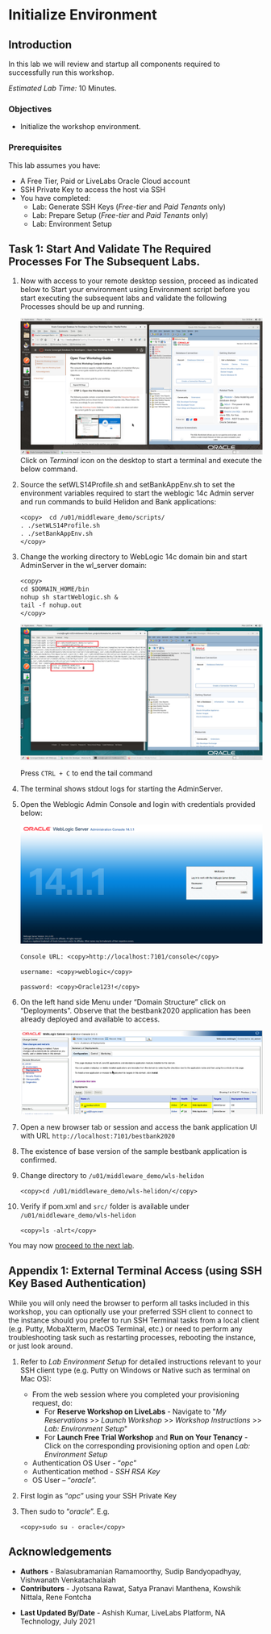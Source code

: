 # Initialize Environment

## Introduction

In this lab we will review and startup all components required to successfully run this workshop.

*Estimated Lab Time:* 10 Minutes.

### Objectives
- Initialize the workshop environment.

### Prerequisites
This lab assumes you have:
- A Free Tier, Paid or LiveLabs Oracle Cloud account
- SSH Private Key to access the host via SSH
- You have completed:
    - Lab: Generate SSH Keys (*Free-tier* and *Paid Tenants* only)
    - Lab: Prepare Setup (*Free-tier* and *Paid Tenants* only)
    - Lab: Environment Setup

## Task 1: Start And Validate The Required Processes For The Subsequent Labs.
1. Now with access to your remote desktop session, proceed as indicated below to Start your environment using Environment script before you start executing the subsequent labs and validate the following Processes should be up and running.

    ![](./images/convg-novnc-guide.png " ")
    Click on *Terminal* icon on the desktop to start a terminal and execute the below command.
    
2.	Source the setWLS14Profile.sh and setBankAppEnv.sh to set the environment variables required to start the weblogic 14c Admin server and run commands to build Helidon and Bank applications:

  	```
  	<copy>  cd /u01/middleware_demo/scripts/
  	. ./setWLS14Profile.sh
  	. ./setBankAppEnv.sh
    </copy>
  	```

3.	Change the working directory to WebLogic 14c domain bin and start AdminServer in the wl_server domain:

    ```
    <copy>
    cd $DOMAIN_HOME/bin
    nohup sh startWeblogic.sh &
    tail -f nohup.out
    </copy>
  	```
    ![](./images/weblogic-start.png " ") 
    
    Press `CTRL + C` to end the tail command

4.	The terminal shows stdout logs for starting the AdminServer.
3.	Open the Weblogic Admin Console and login with credentials provided below:

    ![](./images/adminconsole.png " ")  

    ```
    Console URL: <copy>http://localhost:7101/console</copy>
    ```
    ```
    username: <copy>weblogic</copy>
    ```
    ```
    password: <copy>Oracle123!</copy>
    ```

4.	On the left hand side Menu under “Domain Structure” click on “Deployments”. Observe that the bestbank2020 application has been already deployed and available to access.

	![](./images/deployments.png " ")  

5.	Open a new browser tab or session and access the bank application UI with URL `http://localhost:7101/bestbank2020`
6.	The existence of base version of the sample bestbank application is confirmed.
7.	Change directory to `/u01/middleware_demo/wls-helidon`

  	```
  	<copy>cd /u01/middleware_demo/wls-helidon/</copy>
  	```

8.	Verify if pom.xml and `src/` folder is available under `/u01/middleware_demo/wls-helidon`

  	```
  	<copy>ls -alrt</copy>
  	```

You may now [proceed to the next lab](#next).

## Appendix 1: External Terminal Access (using SSH Key Based Authentication)

While you will only need the browser to perform all tasks included in this workshop, you can optionally use your preferred SSH client to connect to the instance should you prefer to run SSH Terminal tasks from a local client (e.g. Putty, MobaXterm, MacOS Terminal, etc.) or need to perform any troubleshooting task such as restarting processes, rebooting the instance, or just look around.

1. Refer to *Lab Environment Setup* for detailed instructions relevant to your SSH client type (e.g. Putty on Windows or Native such as terminal on Mac OS):

    - From the web session where you completed your provisioning request, do:
        - For **Reserve Workshop on LiveLabs** - Navigate to "*My Reservations* >> *Launch Workshop* >> *Workshop Instructions* >> *Lab: Environment Setup*"
        - For **Launch Free Trial Workshop** and **Run on Your Tenancy** - Click on the corresponding provisioning option and open *Lab: Environment Setup*
    - Authentication OS User - “*opc*”
    - Authentication method - *SSH RSA Key*
    - OS User – “*oracle*”.

2. First login as “*opc*” using your SSH Private Key

3. Then sudo to “*oracle*”. E.g.

    ```
    <copy>sudo su - oracle</copy>
    ```

## Acknowledgements

- **Authors** - Balasubramanian Ramamoorthy, Sudip Bandyopadhyay, Vishwanath Venkatachalaiah
- **Contributors** - Jyotsana Rawat, Satya Pranavi Manthena, Kowshik Nittala, Rene Fontcha
* **Last Updated By/Date** - Ashish Kumar, LiveLabs Platform, NA Technology, July 2021
